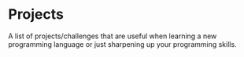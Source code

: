 Projects
========

A list of projects/challenges that are useful when learning a new programming language or just sharpening up your programming skills.
